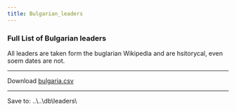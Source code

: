 ```yaml
---
title: Bulgarian_leaders
---
```

###  Full List of Bulgarian leaders 

All leaders are taken form the buglarian Wikipedia and are hsitorycal,
even soem dates are not.

------------------------------------------------------------------------

Download [bulgaria.csv](http://ifile.it/3jwcl6s)

------------------------------------------------------------------------

Save to: ..\\..\db\leaders\\
